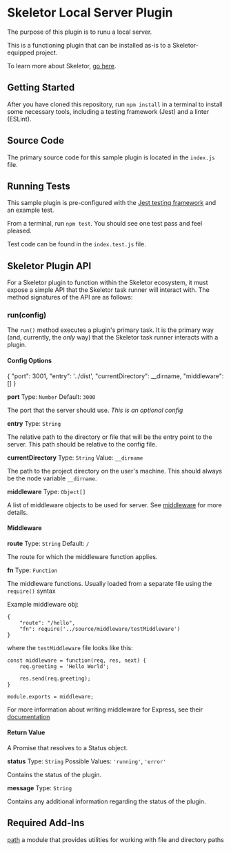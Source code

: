 # Skeletor Local Server Plugin
The purpose of this plugin is to runu a local server.

This is a functioning plugin that can be installed as-is to a Skeletor-equipped project. 

To learn more about Skeletor, [go here](https://github.com/deg-skeletor/skeletor-core).

## Getting Started
After you have cloned this repository, run `npm install` in a terminal to install some necessary tools, including a testing framework (Jest) and a linter (ESLint). 

## Source Code
The primary source code for this sample plugin is located in the `index.js` file.

## Running Tests
This sample plugin is pre-configured with the [Jest testing framework](https://facebook.github.io/jest/) and an example test. 

From a terminal, run `npm test`. You should see one test pass and feel pleased.

Test code can be found in the `index.test.js` file.

## Skeletor Plugin API

For a Skeletor plugin to function within the Skeletor ecosystem, it must expose a simple API that the Skeletor task runner will interact with.
The method signatures of the API are as follows:

### run(config)

The `run()` method executes a plugin's primary task. It is the primary way (and, currently, the *only* way) that the Skeletor task runner interacts with a plugin.

#### Config Options

{
    "port": 3001,
    "entry": '../dist',
    "currentDirectory": __dirname,
    "middleware": []
}

**port**
Type: `Number`
Default: `3000`

The port that the server should use. *This is an optional config*

**entry**
Type: `String`

The relative path to the directory or file that will be the entry point to the server. This path should be relative to the config file.

**currentDirectory**
Type: `String`
Value: `__dirname`

The path to the project directory on the user's machine. This should always be the node variable `__dirname`.

**middleware**
Type: `Object[]`

A list of middleware objects to be used for server. See [middleware](#middleware) for more details.

#### Middleware

**route**
Type: `String`
Default: `/`

The route for which the middleware function applies.

**fn**
Type: `Function`

The middleware functions. Usually loaded from a separate file using the `require()` syntax

Example middleware obj:
```
{
    "route": "/hello",
    "fn": require('../source/middleware/testMiddleware')
}
```

where the `testMiddleware` file looks like this:
```
const middleware = function(req, res, next) {
    req.greeting = 'Hello World';

    res.send(req.greeting);
}

module.exports = middleware;
```

For more information about writing middleware for Express, see their [documentation](https://expressjs.com/en/guide/writing-middleware.html)

#### Return Value
A Promise that resolves to a Status object.

**status**
Type: `String`
Possible Values: `'running'`, `'error'`

Contains the status of the plugin.

**message**
Type: `String`

Contains any additional information regarding the status of the plugin.

## Required Add-Ins

[path](https://nodejs.org/docs/latest/api/path.html)
a module that provides utilities for working with file and directory paths